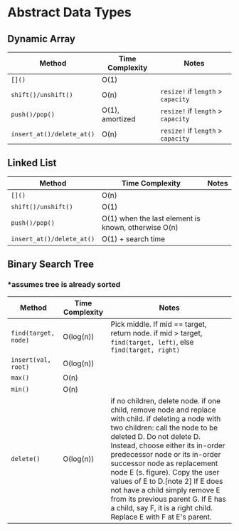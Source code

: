 # Abstract Data Types

## Dynamic Array

Method | Time Complexity | Notes
---      | ------------- |------
```[]()```     | O(1)      |
```shift()/unshift()```| O(n) | ```resize!``` if ```length``` > ```capacity```
```push()/pop()``` | O(1), amortized | ```resize!``` if ```length``` > ```capacity```
```insert_at()/delete_at()``` | O(n) | ```resize!``` if ```length``` > ```capacity```

## Linked List 

Method | Time Complexity | Notes
---      | ------------- |---------
```[]()```     | O(n)      |
```shift()/unshift()```| O(1) |
```push()/pop()``` | O(1) when the last element is known, otherwise O(n) |
```insert_at()/delete_at()``` | O(1) + search time


## Binary Search Tree
### *assumes tree is already sorted
Method | Time Complexity | Notes
---      | ------------- | ---------
```find(target, node)```     | O(log(n))      | Pick middle. If mid == target, return node. if mid > target, ```find(target, left)```, else ```find(target, right)```
```insert(val, root)```| O(log(n)) |
```max()``` | O(n) 
```min()```| O(n) |
```delete()``` | O(log(n)) | if no children, delete node. if one child, remove node and replace with child. if deleting a node with two children: call the node to be deleted D. Do not delete D. Instead, choose either its in-order predecessor node or its in-order successor node as replacement node E (s. figure). Copy the user values of E to D.[note 2] If E does not have a child simply remove E from its previous parent G. If E has a child, say F, it is a right child. Replace E with F at E's parent.